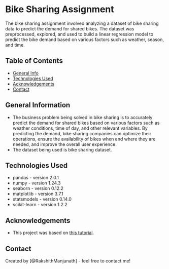 # Bike Sharing Assignment 
The bike sharing assignment involved analyzing a dataset of bike sharing data to predict the demand for shared bikes. The dataset was preprocessed, explored, and used to build a linear regression model to predict the bike demand based on various factors such as weather, season, and time.

## Table of Contents
* [General Info](#general-information)
* [Technologies Used](#technologies-used)
* [Acknowledgements](#acknowledgements)
* [Contact](#contact)

## General Information
- The business problem being solved in bike sharing is to accurately predict the demand for shared bikes based on various factors such as weather conditions, time of day, and other relevant variables. By predicting the demand, bike sharing companies can optimize their operations, ensure the availability of bikes when and where they are needed, and improve the overall user experience. 
- The dataset being used is bike sharing dataset.

## Technologies Used
- pandas - version 2.0.1
- numpy - version 1.24.3
- seaborn - version 0.12.2
- matplotlib - version 3.7.1
- statsmodels - version 0.14.0
- scikit-learn - version 1.2.2

## Acknowledgements
- This project was based on [this tutorial](https://learn.upgrad.com/course/4477/segment/34687/204951/628528/3189932).

## Contact
Created by [@RakshithManjunath] - feel free to contact me!

